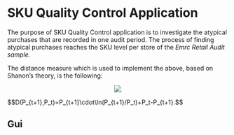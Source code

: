 # SKU Quality Control Application

The purpose of SKU Quality Control application is to investigate the atypical purchases that are
recorded in one audit period.
The process of finding atypical purchases reaches the SKU level per store
of the _Emrc Retail Audit sample._

The distance measure which is used to implement the above, based on Shanon’s theory, is the
following:

<p style="text-align: center;"><img src="https://latex.codecogs.com/gif.latex?\text{             }D(P_{t+1},P_t)=P_{t+1}\cdot\ln(P_{t+1}/P_t)+P_t-P_{t+1}\text{             }" /></p>
$$D(P_{t+1},P_t)=P_{t+1}\cdot\ln(P_{t+1}/P_t)+P_t-P_{t+1}.$$

## Gui
